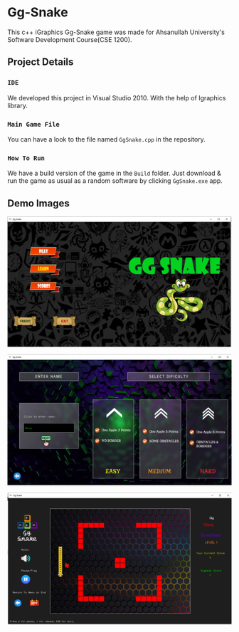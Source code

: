 # Gg-Snake

This c++ iGraphics Gg-Snake game was made for Ahsanullah University's Software Development Course(CSE 1200).

## Project Details

### `IDE`

We developed this project in Visual Studio 2010. With the help of Igraphics library.

### `Main Game File`

You can have a look to the file named `GgSnake.cpp` in the repository.

### `How To Run`

We have a build version of the game in the `Build` folder. Just download & run the game as usual as a random software by clicking `GgSnake.exe` app. 

## Demo Images

![alt text](https://github.com/maraj09/Gg-Snake/blob/master/images/rand1.png)

![alt text](https://github.com/maraj09/Gg-Snake/blob/master/images/rand2.png)

![alt text](https://github.com/maraj09/Gg-Snake/blob/master/images/rand3.png)


